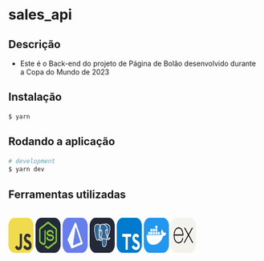 # sales_api
## Descrição
- Este é o Back-end do projeto de Página de Bolão desenvolvido durante a Copa do Mundo de 2023

## Instalação

```bash
$ yarn 
```

## Rodando a aplicação

```bash
# development
$ yarn dev
```

## Ferramentas utilizadas

<div style="display: inline_block"><br>
  <img align="center" alt="Js" height="70" width="50" src="https://github.com/tandpfun/skill-icons/blob/main/icons/JavaScript.svg">
  <img align="center" alt="NodeJS" height="70" width="50" src="https://github.com/tandpfun/skill-icons/blob/main/icons/NodeJS-Dark.svg">
  <img align="center" alt="Prisma" height="70" width="50" src="https://github.com/tandpfun/skill-icons/blob/main/icons/Prisma.svg">
  <img align="center" alt="Postgres" height="70" width="50" src="https://github.com/tandpfun/skill-icons/blob/main/icons/PostgreSQL-Dark.svg">
  <img align="center" alt="Typescript" height="70" width="50" src="https://github.com/tandpfun/skill-icons/blob/main/icons/TypeScript.svg">
  <img align="center" alt="Docker" height="70" width="50" src="https://github.com/tandpfun/skill-icons/blob/main/icons/Docker.svg">
  <img align="center" alt="Express" height="70" width="50" src="https://github.com/tandpfun/skill-icons/blob/main/icons/ExpressJS-Light.svg">
  
 </div>
